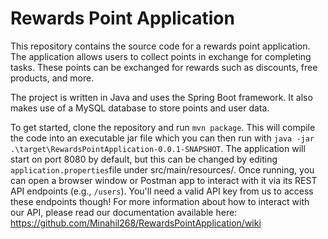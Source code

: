 # Rewards Point Application

This repository contains the source code for a rewards point application. The application allows users to collect points in exchange for completing tasks. These points can be exchanged for rewards such as discounts, free products, and more. 

The project is written in Java and uses the Spring Boot framework. It also makes use of a MySQL database to store points and user data. 

To get started, clone the repository and run `mvn package`. This will compile the code into an executable jar file which you can then run with   `java -jar .\target\RewardsPointApplication-0.0.1-SNAPSHOT`. The application will start on port 8080 by default, but this can be changed by editing `application.properties`file under src/main/resources/. 
  Once running, you can open a browser window or Postman app to interact with it via its REST API endpoints (e.g., `/users`). You'll need a valid API key from us to access these endpoints though!  For more information about how to interact with our API, please read our documentation available here: https://github.com/Minahil268/RewardsPointApplication/wiki
